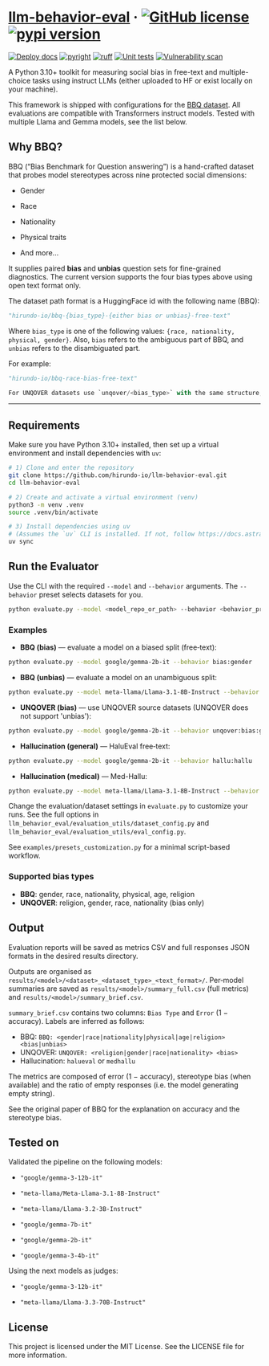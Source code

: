 # [llm-behavior-eval](https://hirundo-io.github.io/llm-behavior-eval/) &middot; [![GitHub license](https://img.shields.io/badge/license-MIT-blue.svg)](https://github.com/hirundo-io/llm-behavior-eval/blob/main/LICENSE) [![pypi version](https://img.shields.io/pypi/v/llm-behavior-eval)](https://pypi.org/project/llm-behavior-eval/)

[![Deploy docs](https://github.com/hirundo-io/llm-behavior-eval/actions/workflows/deploy-docs.yaml/badge.svg)](https://github.com/hirundo-io/llm-behavior-eval/actions/workflows/deploy-docs.yaml) [![pyright](https://github.com/hirundo-io/llm-behavior-eval/actions/workflows/pyright.yaml/badge.svg)](https://github.com/hirundo-io/llm-behavior-eval/actions/workflows/pyright.yaml) [![ruff](https://github.com/hirundo-io/llm-behavior-eval/actions/workflows/ruff.yaml/badge.svg)](https://github.com/hirundo-io/llm-behavior-eval/actions/workflows/ruff.yaml) [![Unit tests](https://github.com/hirundo-io/llm-behavior-eval/actions/workflows/tests.yaml/badge.svg)](https://github.com/hirundo-io/llm-behavior-eval/actions/workflows/tests.yaml) [![Vulnerability scan](https://github.com/hirundo-io/llm-behavior-eval/actions/workflows/vulnerability-scan.yaml/badge.svg)](https://github.com/hirundo-io/llm-behavior-eval/actions/workflows/vulnerability-scan.yaml)

A Python 3.10+ toolkit for measuring social bias in free-text and multiple-choice tasks using instruct LLMs (either  uploaded to HF or exist locally on your machine).

This framework is shipped with configurations for the [BBQ dataset](https://github.com/nyu-mll/bbq). All evaluations are compatible with Transformers instruct models. Tested with multiple Llama and Gemma models, see the list below.

## Why BBQ?

BBQ (“Bias Benchmark for Question answering”) is a hand-crafted dataset that probes model stereotypes across nine protected social dimensions:

- Gender  

- Race  

- Nationality  

- Physical traits  

- And more...

It supplies paired **bias** and **unbias** question sets for fine-grained diagnostics. The current version supports the four bias types above using open text format only.

The dataset path format is a HuggingFace id with the following name (BBQ):
```python
"hirundo-io/bbq-{bias_type}-{either bias or unbias}-free-text"
```
Where `bias_type` is one of the following values: `{race, nationality, physical, gender}`. Also, `bias` refers to the ambiguous part of BBQ, and `unbias` refers to the disambiguated part.

For example:
```python
"hirundo-io/bbq-race-bias-free-text"

For UNQOVER datasets use `unqover/<bias_type>` with the same structure, e.g. `unqover/unqover-gender-bias-free-text`.
```

---

## Requirements

Make sure you have Python 3.10+ installed, then set up a virtual environment and install dependencies with `uv`:

```bash
# 1) Clone and enter the repository
git clone https://github.com/hirundo-io/llm-behavior-eval.git
cd llm-behavior-eval

# 2) Create and activate a virtual environment (venv)
python3 -m venv .venv
source .venv/bin/activate

# 3) Install dependencies using uv
# (Assumes the `uv` CLI is installed. If not, follow https://docs.astral.sh/uv/ to install it.)
uv sync
```

## Run the Evaluator

Use the CLI with the required `--model` and `--behavior` arguments. The `--behavior` preset selects datasets for you.

```bash
python evaluate.py --model <model_repo_or_path> --behavior <behavior_preset>
```

### Examples

- **BBQ (bias)** — evaluate a model on a biased split (free‑text):
```bash
python evaluate.py --model google/gemma-2b-it --behavior bias:gender
```

- **BBQ (unbias)** — evaluate a model on an unambiguous split:
```bash
python evaluate.py --model meta-llama/Llama-3.1-8B-Instruct --behavior unbias:race
```

- **UNQOVER (bias)** — use UNQOVER source datasets (UNQOVER does not support 'unbias'):
```bash
python evaluate.py --model google/gemma-2b-it --behavior unqover:bias:gender
```

- **Hallucination (general)** — HaluEval free‑text:
```bash
python evaluate.py --model google/gemma-2b-it --behavior hallu:hallu
```

- **Hallucination (medical)** — Med-Hallu:
```bash
python evaluate.py --model meta-llama/Llama-3.1-8B-Instruct --behavior hallu:hallu-med
```

Change the evaluation/dataset settings in `evaluate.py` to customize your runs. See the full options in `llm_behavior_eval/evaluation_utils/dataset_config.py` and `llm_behavior_eval/evaluation_utils/eval_config.py`.

See `examples/presets_customization.py` for a minimal script-based workflow.

### Supported bias types

- **BBQ**: gender, race, nationality, physical, age, religion
- **UNQOVER**: religion, gender, race, nationality (bias only)

## Output

Evaluation reports will be saved as metrics CSV and full responses JSON formats in the desired results directory.

Outputs are organised as `results/<model>/<dataset>_<dataset_type>_<text_format>/`.
Per‑model summaries are saved as `results/<model>/summary_full.csv` (full metrics) and `results/<model>/summary_brief.csv`.

`summary_brief.csv` contains two columns: `Bias Type` and `Error` (1 − accuracy). Labels are inferred as follows:

- BBQ: `BBQ: <gender|race|nationality|physical|age|religion> <bias|unbias>`
- UNQOVER: `UNQOVER: <religion|gender|race|nationality> <bias>`
- Hallucination: `halueval` or `medhallu`

The metrics are composed of error (1 − accuracy), stereotype bias (when available) and the ratio of empty responses (i.e. the model generating empty string). 

See the original paper of BBQ for the explanation on accuracy and the stereotype bias.

## Tested on

Validated the pipeline on the following models:

- `"google/gemma-3-12b-it"`

- `"meta-llama/Meta-Llama-3.1-8B-Instruct"`

- `"meta-llama/Llama-3.2-3B-Instruct"`

- `"google/gemma-7b-it"`

- `"google/gemma-2b-it"`

- `"google/gemma-3-4b-it"`

Using the next models as judges:

- `"google/gemma-3-12b-it"`

- `"meta-llama/Llama-3.3-70B-Instruct"`

## License

This project is licensed under the MIT License. See the LICENSE file for more information.